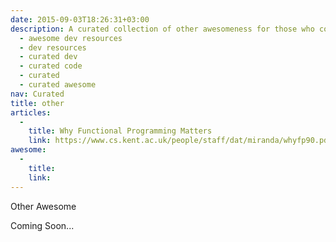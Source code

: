 ```yaml
---
date: 2015-09-03T18:26:31+03:00
description: A curated collection of other awesomeness for those who code.
  - awesome dev resources
  - dev resources
  - curated dev
  - curated code
  - curated
  - curated awesome
nav: Curated
title: other
articles: 
  - 
    title: Why Functional Programming Matters
    link: https://www.cs.kent.ac.uk/people/staff/dat/miranda/whyfp90.pdf
awesome: 
  - 
    title: 
    link: 
---
```


<p class="center caps">Other Awesome</p>

<p class="small center italic">Coming Soon...</p>